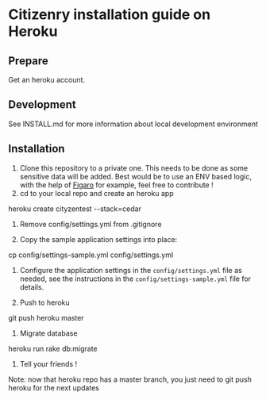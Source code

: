 Citizenry installation guide on Heroku
======================================

Prepare
-------

Get an heroku account.

Development
-----------

See INSTALL.md for more information about local development environment

Installation
------------

1. Clone this repository to a private one. This needs to be done as some sensitive data will be added. Best would be to use an ENV based logic, with the help of [Figaro](https://github.com/laserlemon/figaro) for example, feel free to contribute !
1. cd to your local repo and create an heroku app

  heroku create cityzentest --stack=cedar

1. Remove config/settings.yml from .gitignore

1. Copy the sample application settings into place:

  cp config/settings-sample.yml config/settings.yml

1. Configure the application settings in the `config/settings.yml` file as needed, see the instructions in the `config/settings-sample.yml` file for details.

1. Push to heroku

  git push heroku master

1. Migrate database

  heroku run rake db:migrate

1. Tell your friends !

Note: now that heroku repo has a master branch, you just need to git push heroku for the next updates